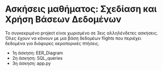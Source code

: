 # Ασκήσεις μαθήματος: Σχεδίαση και Χρήση Βάσεων Δεδομένων

Το συγκεκριμένο project είναι χωρισμένο σε 3εις αλληλένδετες ασκήσεις. Όλες έχουν να κάνουν με μια βάση δεδομέων flights που περιέχει δεδομένα για διάφορες αεροπορικές πτήσεις.

* 1η άσκηση: EER_Diagram
* 2η άσκηση: SQL_queries
* 3η άσκηση: app.py
